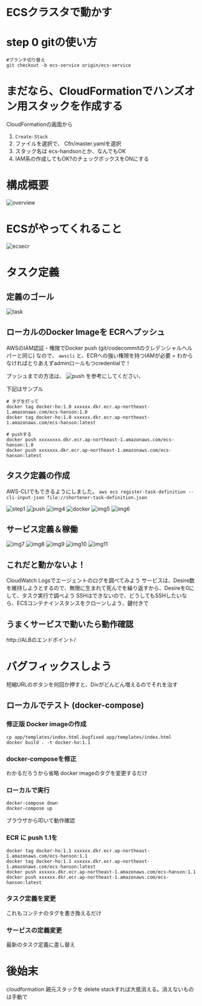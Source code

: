 ECSクラスタで動かす
====

# step 0 gitの使い方

```
#ブランチ切り替え
git checkout -b ecs-service origin/ecs-service
```

# まだなら、CloudFormationでハンズオン用スタックを作成する
CloudFormationの画面から
1. `Create-Stack`
2. ファイルを選択で、 Cfn/master.yamlを選択
3. スタック名は ecs-handsonとか、なんでもOK
4. IAM系の作成してもOK?のチェックボックスをONにする

# 構成概要
![overview](https://raw.githubusercontent.com/h-imaoka/ecs-handson/images/images/ECS-overview.png)

# ECSがやってくれること
![ecsecr](https://raw.githubusercontent.com/h-imaoka/ecs-handson/images/images/ECS-ECR.png)

# タスク定義
## 定義のゴール
![task](https://raw.githubusercontent.com/h-imaoka/ecs-handson/images/images/ECS.png)

## ローカルのDocker Imageを ECRへプッシュ
AWSのIAM認証・権限でDocker push (git/codecommitのクレデンシャルヘルパーと同じ)
なので、 `awscli` と、ECRへの強い権限を持つIAMが必要 = わからなければとりあえずadminロールもつcredentialで！

プッシュまでの方法は、
![push](https://raw.githubusercontent.com/h-imaoka/ecs-handson/images/images/Amazon_ECS.png)
を参考にしてください、

下記はサンプル
```
# タグを打って
docker tag docker-ho:1.0 xxxxxx.dkr.ecr.ap-northeast-1.amazonaws.com/ecs-hanson:1.0
docker tag docker-ho:1.0 xxxxxx.dkr.ecr.ap-northeast-1.amazonaws.com/ecs-hanson:latest

# pushする
docker push xxxxxxxx.dkr.ecr.ap-northeast-1.amazonaws.com/ecs-hanson:1.0
docker push xxxxxxx.dkr.ecr.ap-northeast-1.amazonaws.com/ecs-hanson:latest
```

## タスク定義の作成

AWS-CLIでもできるようにしました。
`aws ecs register-task-definition --cli-input-json file://shortener-task-definition.json`

![step1](https://raw.githubusercontent.com/h-imaoka/ecs-handson/images/images/Amazon_ECS-2.png)
![push](https://raw.githubusercontent.com/h-imaoka/ecs-handson/images/images/Amazon_ECS-3.png)
![img4](https://raw.githubusercontent.com/h-imaoka/ecs-handson/images/images/Amazon_ECS-4.png)
![docker](https://raw.githubusercontent.com/h-imaoka/ecs-handson/images/images/docker-image.png)
![img5](https://raw.githubusercontent.com/h-imaoka/ecs-handson/images/images/Amazon_ECS-5.png)
![img6](https://raw.githubusercontent.com/h-imaoka/ecs-handson/images/images/Amazon_ECS-6.png)


## サービス定義＆稼働

![img7](https://raw.githubusercontent.com/h-imaoka/ecs-handson/images/images/Amazon_ECS-7.png)
![img8](https://raw.githubusercontent.com/h-imaoka/ecs-handson/images/images/Amazon_ECS-8.png)
![img9](https://raw.githubusercontent.com/h-imaoka/ecs-handson/images/images/Amazon_ECS-9.png)
![img10](https://raw.githubusercontent.com/h-imaoka/ecs-handson/images/images/Amazon_ECS-10.png)
![img11](https://raw.githubusercontent.com/h-imaoka/ecs-handson/images/images/Amazon_ECS-11.png)

## これだと動かないよ！
CloudWatch Logsでエージェントのログを調べてみよう
サービスは、Desire数を維持しようとするので、無限に生まれて死んでを繰り返すから、Desireを0にして、タスク実行で調べよう
SSHはできないので、どうしてもSSHしたいなら、ECSコンテナインスタンスをクローンしよう、鍵付きで

## うまくサービスで動いたら動作確認
http://ALBのエンドポイント/

# バグフィックスしよう
短縮URLのボタンを何回か押すと、Divがどんどん増えるのでそれを治す

## ローカルでテスト (docker-compose)
### 修正版 Docker imageの作成
```
cp app/templates/index.html.bugfixed app/templates/index.html
docker build . -t docker-ho:1.1
```

### docker-composeを修正
わかるだろうから省略
docker imageのタグを変更するだけ

### ローカルで実行
```
docker-compose down
docker-compose up
```
ブラウザから叩いて動作確認

### ECR に push 1.1を
```
docker tag docker-ho:1.1 xxxxxx.dkr.ecr.ap-northeast-1.amazonaws.com/ecs-hanson:1.1
docker tag docker-ho:1.1 xxxxxx.dkr.ecr.ap-northeast-1.amazonaws.com/ecs-hanson:latest
docker push xxxxxx.dkr.ecr.ap-northeast-1.amazonaws.com/ecs-hanson:1.1
docker push xxxxxx.dkr.ecr.ap-northeast-1.amazonaws.com/ecs-hanson:latest
```

### タスク定義を変更
これもコンテナのタグを書き換えるだけ

### サービスの定義変更
最新のタスク定義に差し替え


# 後始末
cloudformation 親元スタックを delete stackすれば大抵消える。消えないものは手動で

